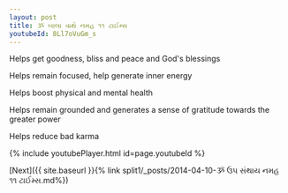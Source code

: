 ```yaml
---
layout: post
title: ૐ બાલા વાથે નમહ ૧૧ ટાઈમ્સ
youtubeId: 8Ll7oVuGm_s
---
```

 
 
Helps get goodness, bliss and peace and God's blessings
 
Helps remain focused, help generate inner energy 
 
Helps boost physical and mental health 
 
Helps remain grounded and generates a sense of gratitude towards the greater power 
 
Helps reduce bad karma
 
 
 
 


{% include youtubePlayer.html id=page.youtubeId %}
 
[Next]({{ site.baseurl }}{% link  split1/_posts/2014-04-10-ૐ ઉપ સંથાય નમહ ૧૧ ટાઈમ્સ.md%})
 
